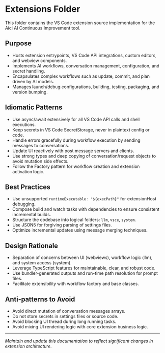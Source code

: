 # Extensions Folder

This folder contains the VS Code extension source implementation for the Aici AI Continuous Improvement tool.

## Purpose

- Hosts extension entrypoints, VS Code API integrations, custom editors, and webview components.
- Implements AI workflows, conversation management, configuration, and secret handling.
- Encapsulates complex workflows such as update, commit, and plan driven by AI models.
- Manages launch/debug configurations, building, testing, packaging, and version bumping.

## Idiomatic Patterns

- Use async/await extensively for all VS Code API calls and shell executions.
- Keep secrets in VS Code SecretStorage, never in plaintext config or code.
- Handle errors gracefully during workflow execution by sending messages to conversations.
- Update UI reactively with post message servers and clients.
- Use strong types and deep copying of conversation/request objects to avoid mutation side effects.
- Follow the Factory pattern for workflow creation and extension activation logic.

## Best Practices

- Use unsupported `runtimeExecutable: "${execPath}"` for extensionHost debugging.
- Compose build and watch tasks with dependencies to ensure consistent incremental builds.
- Structure the codebase into logical folders: `llm`, `vsce`, `system`.
- Use JSON5 for forgiving parsing of settings files.
- Optimize incremental updates using message merging techniques.

## Design Rationale

- Separation of concerns between UI (webviews), workflow logic (llm), and system access (system).
- Leverage TypeScript features for maintainable, clear, and robust code.
- Use bundler-generated outputs and run-time path resolution for prompt files.
- Facilitate extensibility with workflow factory and base classes.

## Anti-patterns to Avoid

- Avoid direct mutation of conversation messages arrays.
- Do not store secrets in settings files or source code.
- Avoid blocking UI thread during long running tasks.
- Avoid mixing UI rendering logic with core extension business logic.

---

*Maintain and update this documentation to reflect significant changes in extension architecture.*